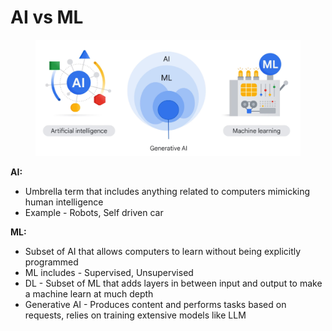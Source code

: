 # AI vs ML



<figure><img src="../../../.gitbook/assets/{83EEB33E-92E2-4D99-B2D2-5538BD3C381E}.png" alt=""><figcaption></figcaption></figure>

**AI:**

* Umbrella term that includes anything related to computers mimicking human intelligence
* Example - Robots, Self driven car



**ML:**

* Subset of AI that allows computers to learn without being explicitly programmed
* ML includes - Supervised, Unsupervised
* DL - Subset of ML that adds layers in between input and output to make a machine learn at much depth
* Generative AI - Produces content and performs tasks based on requests, relies on training extensive models like LLM
